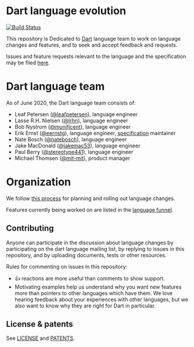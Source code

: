 # Dart language evolution

[![Build Status](https://github.com/dart-lang/language/workflows/CI/badge.svg)](https://github.com/dart-lang/language/actions?query=workflow%3ACI+branch%3Amaster)

This repository is Dedicated to [Dart][website] language team to work on
language changes and features, and to seek and accept feedback and requests.

Issues and feature requests relevant to the language and the specification may
be filed [here](https://github.com/dart-lang/language/issues).

# Dart language team

As of June 2020, the Dart language team consists of:

* Leaf Petersen ([@leafpetersen](https://github.com/leafpetersen)), language engineer
* Lasse R.H. Nielsen ([@lrhn](https://github.com/lrhn)), language engineer
* Bob Nystrom
 ([@munificent](https://github.com/munificent)), language engineer
* Erik Ernst ([@eernstg](https://github.com/eernstg)), language engineer, [specification][specification] maintainer
* Nate Bosch ([@natebosch](https://github.com/natebosch)), language engineer
* Jake MacDonald ([@jakemac53](https://github.com/jakemac53)), language engineer
* Paul Berry ([@stereotype441](https://github.com/stereotype441)), language engineer
* Michael Thomsen ([@mit-mit](https://github.com/mit-mit)), product manager

# Organization

We follow [this process](https://github.com/dart-lang/language/blob/master/doc/life_of_a_language_feature.md)
for planning and rolling out language changes.

Features currently being worked on are listed in the
[language funnel](https://github.com/dart-lang/language/projects/1).

## Contributing

Anyone can participate in the discussion about language changes
by participating on the dart language mailing list,
by replying to issues in this repository,
and by uploading documents, tests or other resources.

Rules for commenting on issues in this repository:

-   :+1: reactions are more useful than comments to show support.
-   Motivating examples help us understand why you want new features more than
    pointers to other languages which have them. We love hearing feedback about
    your experiences with other languages, but we also want to know why they are
    right for Dart in particular.

## License & patents

See [LICENSE][license] and [PATENTS][patents].

[website]: https://www.dartlang.org
[license]: https://github.com/dart-lang/language/blob/master/LICENSE
[patents]: https://github.com/dart-lang/language/blob/master/PATENTS
[specification]: https://dart.dev/guides/language/spec
